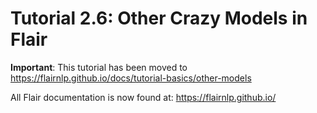 # Tutorial 2.6: Other Crazy Models in Flair

**Important**: This tutorial has been moved to https://flairnlp.github.io/docs/tutorial-basics/other-models

All Flair documentation is now found at: https://flairnlp.github.io/
